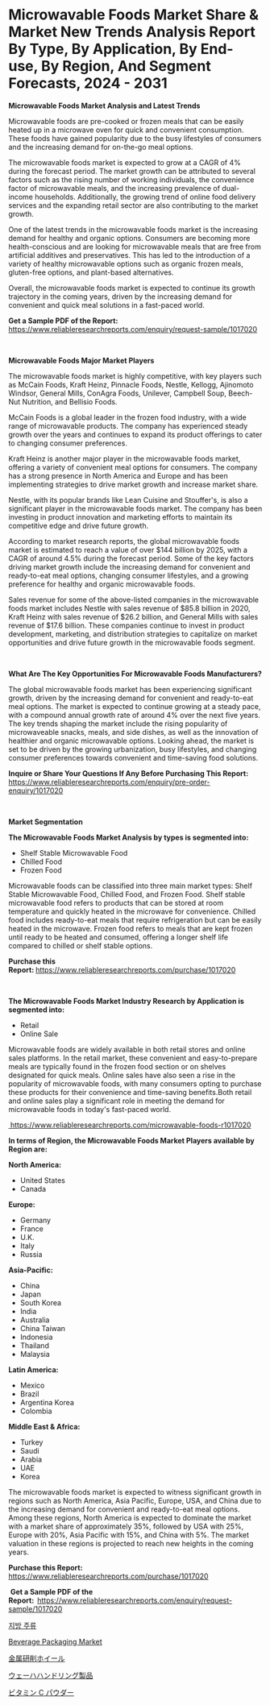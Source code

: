 <p><h1>Microwavable Foods Market Share & Market New Trends Analysis Report By Type, By Application, By End-use, By Region, And Segment Forecasts, 2024 - 2031</h1></p><p><strong>Microwavable Foods Market Analysis and Latest Trends</strong></p>
<p><p>Microwavable foods are pre-cooked or frozen meals that can be easily heated up in a microwave oven for quick and convenient consumption. These foods have gained popularity due to the busy lifestyles of consumers and the increasing demand for on-the-go meal options.</p><p>The microwavable foods market is expected to grow at a CAGR of 4% during the forecast period. The market growth can be attributed to several factors such as the rising number of working individuals, the convenience factor of microwavable meals, and the increasing prevalence of dual-income households. Additionally, the growing trend of online food delivery services and the expanding retail sector are also contributing to the market growth.</p><p>One of the latest trends in the microwavable foods market is the increasing demand for healthy and organic options. Consumers are becoming more health-conscious and are looking for microwavable meals that are free from artificial additives and preservatives. This has led to the introduction of a variety of healthy microwavable options such as organic frozen meals, gluten-free options, and plant-based alternatives.</p><p>Overall, the microwavable foods market is expected to continue its growth trajectory in the coming years, driven by the increasing demand for convenient and quick meal solutions in a fast-paced world.</p></p>
<p><strong>Get a Sample PDF of the Report:&nbsp;</strong> <a href="https://www.reliableresearchreports.com/enquiry/request-sample/1017020">https://www.reliableresearchreports.com/enquiry/request-sample/1017020</a></p>
<p>&nbsp;</p>
<p><strong>Microwavable Foods Major Market Players</strong></p>
<p><p>The microwavable foods market is highly competitive, with key players such as McCain Foods, Kraft Heinz, Pinnacle Foods, Nestle, Kellogg, Ajinomoto Windsor, General Mills, ConAgra Foods, Unilever, Campbell Soup, Beech-Nut Nutrition, and Bellisio Foods.</p><p>McCain Foods is a global leader in the frozen food industry, with a wide range of microwavable products. The company has experienced steady growth over the years and continues to expand its product offerings to cater to changing consumer preferences.</p><p>Kraft Heinz is another major player in the microwavable foods market, offering a variety of convenient meal options for consumers. The company has a strong presence in North America and Europe and has been implementing strategies to drive market growth and increase market share.</p><p>Nestle, with its popular brands like Lean Cuisine and Stouffer's, is also a significant player in the microwavable foods market. The company has been investing in product innovation and marketing efforts to maintain its competitive edge and drive future growth.</p><p>According to market research reports, the global microwavable foods market is estimated to reach a value of over $144 billion by 2025, with a CAGR of around 4.5% during the forecast period. Some of the key factors driving market growth include the increasing demand for convenient and ready-to-eat meal options, changing consumer lifestyles, and a growing preference for healthy and organic microwavable foods.</p><p>Sales revenue for some of the above-listed companies in the microwavable foods market includes Nestle with sales revenue of $85.8 billion in 2020, Kraft Heinz with sales revenue of $26.2 billion, and General Mills with sales revenue of $17.6 billion. These companies continue to invest in product development, marketing, and distribution strategies to capitalize on market opportunities and drive future growth in the microwavable foods segment.</p></p>
<p>&nbsp;</p>
<p><strong>What Are The Key Opportunities For Microwavable Foods Manufacturers?</strong></p>
<p><p>The global microwavable foods market has been experiencing significant growth, driven by the increasing demand for convenient and ready-to-eat meal options. The market is expected to continue growing at a steady pace, with a compound annual growth rate of around 4% over the next five years. The key trends shaping the market include the rising popularity of microwaveable snacks, meals, and side dishes, as well as the innovation of healthier and organic microwavable options. Looking ahead, the market is set to be driven by the growing urbanization, busy lifestyles, and changing consumer preferences towards convenient and time-saving food solutions.</p></p>
<p><strong>Inquire or Share Your Questions If Any Before Purchasing This Report:</strong> <a href="https://www.reliableresearchreports.com/enquiry/pre-order-enquiry/1017020">https://www.reliableresearchreports.com/enquiry/pre-order-enquiry/1017020</a></p>
<p>&nbsp;</p>
<p><strong>Market Segmentation</strong></p>
<p><strong>The Microwavable Foods Market Analysis by types is segmented into:</strong></p>
<p><ul><li>Shelf Stable Microwavable Food</li><li>Chilled Food</li><li>Frozen Food</li></ul></p>
<p><p>Microwavable foods can be classified into three main market types: Shelf Stable Microwavable Food, Chilled Food, and Frozen Food. Shelf stable microwavable food refers to products that can be stored at room temperature and quickly heated in the microwave for convenience. Chilled food includes ready-to-eat meals that require refrigeration but can be easily heated in the microwave. Frozen food refers to meals that are kept frozen until ready to be heated and consumed, offering a longer shelf life compared to chilled or shelf stable options.</p></p>
<p><strong>Purchase this Report:&nbsp;</strong><a href="https://www.reliableresearchreports.com/purchase/1017020">https://www.reliableresearchreports.com/purchase/1017020</a></p>
<p>&nbsp;</p>
<p><strong>The Microwavable Foods Market Industry Research by Application is segmented into:</strong></p>
<p><ul><li>Retail</li><li>Online Sale</li></ul></p>
<p><p>Microwavable foods are widely available in both retail stores and online sales platforms. In the retail market, these convenient and easy-to-prepare meals are typically found in the frozen food section or on shelves designated for quick meals. Online sales have also seen a rise in the popularity of microwavable foods, with many consumers opting to purchase these products for their convenience and time-saving benefits.Both retail and online sales play a significant role in meeting the demand for microwavable foods in today's fast-paced world.</p></p>
<p><a href="https://www.reliableresearchreports.com/microwavable-foods-r1017020">&nbsp;https://www.reliableresearchreports.com/microwavable-foods-r1017020</a></p>
<p><strong>In terms of Region, the Microwavable Foods Market Players available by Region are:</strong></p>
<p>
    <p> <strong> North America: </strong>
        <ul>
            <li>United States</li>
            <li>Canada</li>
        </ul>
        </p> 
    <p> <strong> Europe: </strong>
        <ul>
            <li>Germany</li>
            <li>France</li>
            <li>U.K.</li>
            <li>Italy</li>
            <li>Russia</li>
        </ul>
        </p> 
    <p> <strong> Asia-Pacific: </strong>
        <ul>
            <li>China</li>
            <li>Japan</li>
            <li>South Korea</li>
            <li>India</li>
            <li>Australia</li>
            <li>China Taiwan</li>
            <li>Indonesia</li>
            <li>Thailand</li>
            <li>Malaysia</li>
        </ul>
        </p> 
    <p> <strong> Latin America: </strong>
        <ul>
            <li>Mexico</li>
            <li>Brazil</li>
            <li>Argentina Korea</li>
            <li>Colombia</li>
        </ul>
        </p> 
    <p> <strong> Middle East & Africa: </strong>
        <ul>
            <li>Turkey</li>
            <li>Saudi</li>
            <li>Arabia</li>
            <li>UAE</li>
            <li>Korea</li>
        </ul>
    </p>
    </p>
<p><p>The microwavable foods market is expected to witness significant growth in regions such as North America, Asia Pacific, Europe, USA, and China due to the increasing demand for convenient and ready-to-eat meal options. Among these regions, North America is expected to dominate the market with a market share of approximately 35%, followed by USA with 25%, Europe with 20%, Asia Pacific with 15%, and China with 5%. The market valuation in these regions is projected to reach new heights in the coming years.</p></p>
<p><strong>Purchase this Report: </strong><a href="https://www.reliableresearchreports.com/purchase/1017020">https://www.reliableresearchreports.com/purchase/1017020</a></p>
<p>&nbsp;<strong>Get a Sample PDF of the Report:&nbsp;&nbsp;</strong><a href="https://www.reliableresearchreports.com/enquiry/request-sample/1017020">https://www.reliableresearchreports.com/enquiry/request-sample/1017020</a></p>
<p><strong></strong></p>
<p><p><a href="https://medium.com/@gradyporer56562023/%EC%A7%80%EB%B0%A9-%EC%95%A1%EC%B2%B4-%EC%8B%9C%EC%9E%A5%EC%9D%80-2031%EB%85%84%EA%B9%8C%EC%A7%80%EC%9D%98-%EC%8B%9C%EC%9E%A5-%EC%A0%90%EC%9C%A0%EC%9C%A8-%EA%B7%9C%EB%AA%A8-%EB%B0%8F-%EC%98%88%EC%83%81-%EC%98%88%EC%B8%A1%EC%97%90-%EC%B4%88%EC%A0%90%EC%9D%84-%EB%A7%9E%EC%B6%A5%EB%8B%88%EB%8B%A4-dd2f5ba2a76d">지방 주류</a></p><p><a href="https://github.com/peachesmcdowel1/Market-Research-Report-List-2/blob/main/beverage-packaging-market.md">Beverage Packaging Market</a></p><p><a href="https://github.com/cnnriuez22368/Market-Research-Report-List-1/blob/main/680646318270.md">金属研削ホイール</a></p><p><a href="https://medium.com/@nicolasrown5/%E3%83%AF%E3%83%BC%E3%83%95%E3%82%A1%E3%83%BC%E3%83%8F%E3%83%B3%E3%83%89%E3%83%AA%E3%83%B3%E3%82%B0%E8%A3%BD%E5%93%81%E5%B8%82%E5%A0%B4-%E5%B8%82%E5%A0%B4cagr-%E5%B8%82%E5%A0%B4%E3%83%88%E3%83%AC%E3%83%B3%E3%83%89-%E6%88%90%E9%95%B7%E6%88%A6%E7%95%A5%E3%81%AB%E9%96%A2%E3%81%99%E3%82%8Binsights-b75604020f39">ウェーハハンドリング製品</a></p><p><a href="https://medium.com/@frankfurter35566/%E3%83%93%E3%82%BF%E3%83%9F%E3%83%B3c%E3%83%91%E3%82%A6%E3%83%80%E3%83%BC%E3%83%9E%E3%83%BC%E3%82%B1%E3%83%83%E3%83%88%E3%81%AF2031%E5%B9%B4%E3%81%BE%E3%81%A7%E3%81%AE%E5%B8%82%E5%A0%B4%E3%82%B7%E3%82%A7%E3%82%A2-%E3%82%B5%E3%82%A4%E3%82%BA-%E4%BA%88%E6%B8%AC%E3%82%92%E9%87%8D%E7%82%B9%E3%81%AB%E3%81%97%E3%81%A6%E3%81%84%E3%81%BE%E3%81%99-4b42c2d6b6a3">ビタミン C パウダー</a></p></p>
